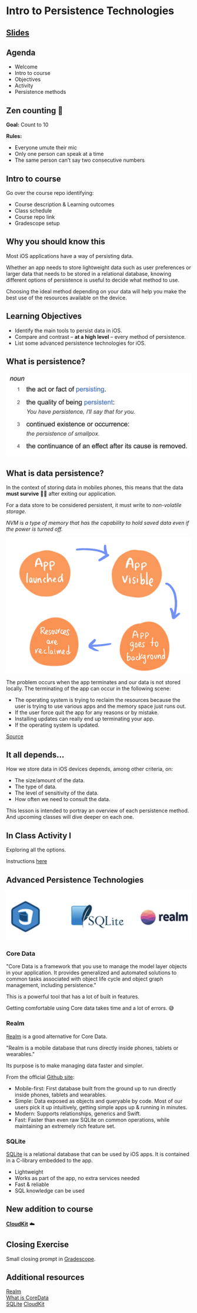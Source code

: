 <!-- Run this slideshow via the following command: -->
<!-- reveal-md README.md -w -->


<!-- .slide: class="header" -->

# Intro to Persistence Technologies

## [Slides](https://make-school-courses.github.io/MOB-2.1-Intro-to-Persistence-Technologies/Slides/Lesson1/README.html ':ignore')

<!-- > -->

## Agenda

- Welcome
- Intro to course
- Objectives
- Activity
- Persistence methods

<!-- > -->

## Zen counting 🔢

**Goal:** Count to 10

**Rules:**
- Everyone umute their mic
- Only one person can speak at a time
- The same person can’t say two consecutive numbers

<!-- > -->

## Intro to course

Go over the course repo identifying:
  - Course description & Learning outcomes
  - Class schedule
  - Course repo link
  - Gradescope setup

<!-- > -->

## Why you should know this

Most iOS applications have a way of persisting data.

Whether an app needs to store lightweight data such as user preferences or larger data that needs to be stored in a relational database, knowing different options of persistence is useful to decide what method to use.

Choosing the ideal method depending on your data will help you make the best use of the resources available on the device.

<!-- > -->

## Learning Objectives

- Identify the main tools to persist data in iOS.
- Compare and contrast – **at a high level** – every method of persistence.
- List some advanced persistence technologies for iOS.

<!-- > -->

## What is persistence?

![definition](assets/definition.png)

<!-- > -->

## What is data persistence?

In the context of storing data in mobiles phones, this means that the data **must survive** 💪🏼 after exiting our application.

For a data store to be considered persistent, it must write to *non-volatile storage*.

*NVM is a type of memory that has the capability to hold saved data even if the power is turned off.*

<!-- > -->

![cycle](assets/cycle.jpeg)

<!-- v -->

The problem occurs when the app terminates and our data is not stored locally. The terminating of the app can occur in the following scene:

- The operating system is trying to reclaim the resources because the user is trying to use various apps and the memory space just runs out.
- If the user force quit the app for any reasons or by mistake.
- Installing updates can really end up terminating your app.
- If the operating system is updated.

[Source](https://www.technotification.com/2018/08/data-persistence-ios-development.html)

<!-- > -->

## It all depends...

How we store data in iOS devices depends, among other criteria, on:
- The size/amount of the data.
- The type of data.
- The level of sensitivity of the data.
- How often we need to consult the data.

This lesson is intended to portray an overview of each persistence method. And upcoming classes will dive deeper on each one.

<!-- > -->

## In Class Activity I

Exploring all the options.

Instructions [here]()


<!-- > -->

## Advanced Persistence Technologies

![databases](assets/databases.png)

<!-- > -->

### Core Data

"Core Data is a framework that you use to manage the model layer objects in your application. It provides generalized and automated solutions to common tasks associated with object life cycle and object graph management, including persistence."

This is a powerful tool that has a lot of built in features.

Getting comfortable using Core data takes time and a lot of errors. 😅

<!-- > -->

### Realm

[Realm](https://realm.io/) is a good alternative for Core Data.

"Realm is a mobile database that runs directly inside phones, tablets or wearables."

Its purpose is to make managing data faster and simpler.

<!-- > -->

From the official [Github site](https://github.com/realm/realm-cocoa):

- Mobile-first: First database built from the ground up to run directly inside phones, tablets and wearables.
- Simple: Data exposed as objects and queryable by code. Most of our users pick it up intuitively, getting simple apps up & running in minutes.
- Modern: Supports relationships, generics and Swift.
- Fast: Faster than even raw SQLite on common operations, while maintaining an extremely rich feature set.

<!-- > -->

### SQLite
[SQLite](https://www.sqlite.org/index.html) is a relational database that can be used by iOS apps. It is contained in a C-library embedded to the app.

- Lightweight
- Works as part of the app, no extra services needed
- Fast & reliable
- SQL knowledge can be used

<!-- > -->

## New addition to course

**[CloudKit](https://developer.apple.com/icloud/cloudkit/)** ☁️

<!-- > -->


## Closing Exercise

Small closing prompt in [Gradescope](https://www.gradescope.com).

<!-- > -->

## Additional resources

[Realm](https://github.com/realm/realm-cocoa)<br>
[What is CoreData](https://developer.apple.com/library/archive/documentation/Cocoa/Conceptual/CoreData/index.html)<br>
[SQLite](https://www.simplifiedios.net/swift-sqlite-tutorial)
[CloudKit](https://developer.apple.com/icloud/cloudkit/)
